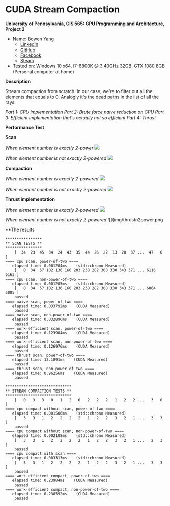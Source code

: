 CUDA Stream Compaction
======================

**University of Pennsylvania, CIS 565: GPU Programming and Architecture, Project 2**

* Name: Bowen Yang
  * [LinkedIn](https://www.linkedin.com/in/%E5%8D%9A%E6%96%87-%E6%9D%A8-83bba6148)
  * [GitHub](https://github.com/Grillnov)
  * [Facebook](https://www.facebook.com/yang.bowen.7399)
  * [Steam](https://steamcommunity.com/id/grillnov)
* Tested on: Windows 10 x64, i7-6800K @ 3.40GHz 32GB, GTX 1080 8GB (Personal computer at home)

**Description**

Stream compaction from scratch. In our case, we're to filter out all the elements that equals to 0. Analogly it's the dead paths in the list of all the rays.

*Part 1: CPU implementation*
*Part 2: Brute force naive reduction on GPU*
*Part 3: Efficient implementation that's actually not so efficient*
*Part 4: Thrust*

**Performance Test**

**Scan**

*When element number is exactly 2-power*
![](img/2Power.png)

*When element number is not exactly 2-powered*
![](img/n2power.png)

**Compaction**

*When element number is exactly 2-powered*
![](img/compact2Power.png)

*When element number is not exactly 2-powered*
![](img/compactn2power.png)

**Thrust implementation**

*When element number is exactly 2-powered*
![](img/thrust2power.png)

*When element number is not exactly 2-powered*
![](img/thrustn2power.png

**The results

```
****************
** SCAN TESTS **
****************
    [  34  23  45  34  24  43  35  44  26  22  13  28  37 ...  47   0 ]
==== cpu scan, power-of-two ====
   elapsed time: 0.001204ms    (std::chrono Measured)
    [   0  34  57 102 136 160 203 238 282 308 330 343 371 ... 6116 6163 ]
==== cpu scan, non-power-of-two ====
   elapsed time: 0.001205ms    (std::chrono Measured)
    [   0  34  57 102 136 160 203 238 282 308 330 343 371 ... 6064 6085 ]
    passed
==== naive scan, power-of-two ====
   elapsed time: 0.033792ms    (CUDA Measured)
    passed
==== naive scan, non-power-of-two ====
   elapsed time: 0.032896ms    (CUDA Measured)
    passed
==== work-efficient scan, power-of-two ====
   elapsed time: 0.123904ms    (CUDA Measured)
    passed
==== work-efficient scan, non-power-of-two ====
   elapsed time: 0.126976ms    (CUDA Measured)
    passed
==== thrust scan, power-of-two ====
   elapsed time: 13.1891ms    (CUDA Measured)
    passed
==== thrust scan, non-power-of-two ====
   elapsed time: 0.96256ms    (CUDA Measured)
    passed

*****************************
** STREAM COMPACTION TESTS **
*****************************
    [   0   3   3   0   1   2   0   2   2   2   1   2   2 ...   3   0 ]
==== cpu compact without scan, power-of-two ====
   elapsed time: 0.001506ms    (std::chrono Measured)
    [   3   3   1   2   2   2   2   1   2   2   3   2   1 ...   3   3 ]
    passed
==== cpu compact without scan, non-power-of-two ====
   elapsed time: 0.002108ms    (std::chrono Measured)
    [   3   3   1   2   2   2   2   1   2   2   3   2   1 ...   2   3 ]
    passed
==== cpu compact with scan ====
   elapsed time: 0.003313ms    (std::chrono Measured)
    [   3   3   1   2   2   2   2   1   2   2   3   2   1 ...   3   3 ]
    passed
==== work-efficient compact, power-of-two ====
   elapsed time: 0.23984ms    (CUDA Measured)
    passed
==== work-efficient compact, non-power-of-two ====
   elapsed time: 0.238592ms    (CUDA Measured)
    passed
```
